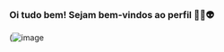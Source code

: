 ### Oi tudo bem! Sejam bem-vindos ao perfil 👋🥇👽
(![image](https://github.com/Miguel3535/Miguel3535/assets/169831722/bd137e34-fc5a-420d-bede-366c1a3728c6)

<!--
**Miguel3535/Miguel3535** is a ✨ _special_ ✨ repository because its `README.md` (this file) appears on your GitHub profile.

Here are some ideas to get you started:

- 🔭 I’m currently working on ...
- 🌱 I’m currently learning ...
- 👯 I’m looking to collaborate on ...
- 🤔 I’m looking for help with ...
- 💬 Ask me about ...
- 📫 How to reach me: ...
- 😄 Pronouns: ...
- ⚡ Fun fact: ...
-->
